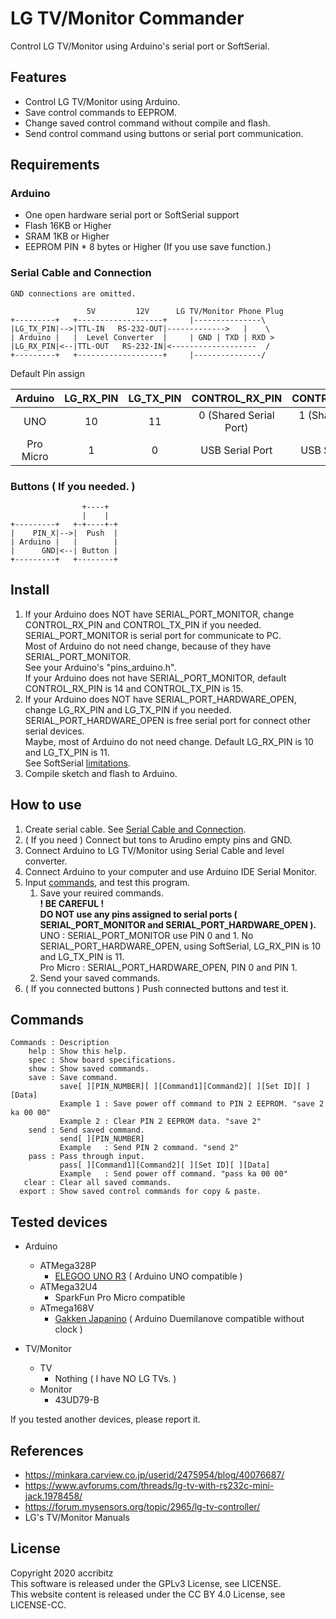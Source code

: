 # LG TV/Monitor Commander

Control LG TV/Monitor using Arduino's serial port or SoftSerial.

## Features

* Control LG TV/Monitor using Arduino.
* Save control commands to EEPROM.
* Change saved control command without compile and flash.
* Send control command using buttons or serial port communication.

## Requirements

### Arduino

* One open hardware serial port or SoftSerial support
* Flash 16KB or Higher
* SRAM 1KB or Higher
* EEPROM PIN * 8 bytes or Higher (If you use save function.)

### Serial Cable and Connection

~~~
GND connections are omitted.

                 5V         12V      LG TV/Monitor Phone Plug
+---------+   +-------------------+     |---------------\
|LG_TX_PIN|-->|TTL-IN   RS-232-OUT|------------->   |    \
| Arduino |   |  Level Converter  |     | GND | TXD | RXD >
|LG_RX_PIN|<--|TTL-OUT   RS-232-IN|<-------------------  /
+---------+   +-------------------+     |---------------/
~~~

Default Pin assign

|Arduino|LG_RX_PIN|LG_TX_PIN|CONTROL_RX_PIN|CONTROL_TX_PIN|
|:--:|:--:|:--:|:--:|:--:|
|UNO|10|11|0 (Shared Serial Port)|1 (Shared Serial Port)|
|Pro Micro|1|0|USB Serial Port|USB Serial Port|

### Buttons ( If you needed. )

~~~
                +----+
                |    |
+---------+   +-+----+-+
|    PIN_X|-->|  Push  |
| Arduino |   |        |
|      GND|<--| Button |
+---------+   +--------+
~~~

## Install

1. If your Arduino does NOT have SERIAL_PORT_MONITOR, change CONTROL_RX_PIN and CONTROL_TX_PIN if you needed.  
    SERIAL_PORT_MONITOR is serial port for communicate to PC.  
    Most of Arduino do not need change, because of they have SERIAL_PORT_MONITOR.  
    See your Arduino's "pins_arduino.h".  
    If your Arduino does not have SERIAL_PORT_MONITOR, default CONTROL_RX_PIN is 14 and CONTROL_TX_PIN is 15.
1. If your Arduino does NOT have SERIAL_PORT_HARDWARE_OPEN, change LG_RX_PIN and LG_TX_PIN if you needed.  
    SERIAL_PORT_HARDWARE_OPEN is free serial port for connect other serial devices.  
    Maybe, most of Arduino do not need change. Default LG_RX_PIN is 10 and LG_TX_PIN is 11.  
    See SoftSerial [limitations](https://www.arduino.cc/en/Reference/SoftwareSerial).
1. Compile sketch and flash to Arduino.

## How to use

1. Create serial cable. See [Serial Cable and Connection](#Serial-Cable-and-Connection).  
1. ( If you need ) Connect but	tons to Arudino empty pins and GND.  
1. Connect Arduino to LG TV/Monitor using Serial Cable and level converter.  
1. Connect Arduino to your computer and use Arduino IDE Serial Monitor.  
1. Input [commands](#Commands), and test this program.  
    1. Save your reuired commands.  
        **! BE CAREFUL !**  
        **DO NOT use any pins assigned to serial ports ( SERIAL_PORT_MONITOR and SERIAL_PORT_HARDWARE_OPEN ).**  
        UNO : SERIAL_PORT_MONITOR use PIN 0 and 1. No SERIAL_PORT_HARDWARE_OPEN, using SoftSerial, LG_RX_PIN is 10 and LG_TX_PIN is 11.  
        Pro Micro : SERIAL_PORT_HARDWARE_OPEN, PIN 0 and PIN 1.  
    1. Send your saved commands.  
1. ( If you connected buttons ) Push connected buttons and test it.

## Commands

~~~
Commands : Description
    help : Show this help.
    spec : Show board specifications.
    show : Show saved commands.
    save : Save command.
           save[ ][PIN_NUMBER][ ][Command1][Command2][ ][Set ID][ ][Data]
           Example 1 : Save power off command to PIN 2 EEPROM. "save 2 ka 00 00"
           Example 2 : Clear PIN 2 EEPROM data. "save 2"
    send : Send saved command.
           send[ ][PIN_NUMBER]
           Example   : Send PIN 2 command. "send 2"
    pass : Pass through input.
           pass[ ][Command1][Command2][ ][Set ID][ ][Data]
           Example   : Send power off command. "pass ka 00 00"
   clear : Clear all saved commands.
  export : Show saved control commands for copy & paste.
~~~


## Tested devices

- Arduino
    - ATMega328P
        - [ELEGOO UNO R3](https://www.elegoo.com/product/elegoo-uno-r3-board-atmega328p-atmega16u2-with-usb-cable/) ( Arduino UNO compatible )
    - ATMega32U4
        - SparkFun Pro Micro compatible
    - ATmega168V
        - [Gakken Japanino](https://otonanokagaku.net/japanino/) ( Arduino Duemilanove compatible without clock )

- TV/Monitor
   - TV
        - Nothing ( I have NO LG TVs. )
   - Monitor
        - 43UD79-B

If you tested another devices, please report it.


## References

- https://minkara.carview.co.jp/userid/2475954/blog/40076687/
- https://www.avforums.com/threads/lg-tv-with-rs232c-mini-jack.1978458/
- https://forum.mysensors.org/topic/2965/lg-tv-controller/
- LG's TV/Monitor Manuals

## License
Copyright 2020 accribitz  
This software is released under the GPLv3 License, see LICENSE.  
This website content is released under the CC BY 4.0 License, see LICENSE-CC.

